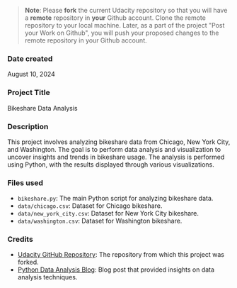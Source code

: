 >**Note**: Please **fork** the current Udacity repository so that you will have a **remote** repository in **your** Github account. Clone the remote repository to your local machine. Later, as a part of the project "Post your Work on Github", you will push your proposed changes to the remote repository in your Github account.

### Date created
August 10, 2024

### Project Title
Bikeshare Data Analysis

### Description
This project involves analyzing bikeshare data from Chicago, New York City, and Washington. The goal is to perform data analysis and visualization to uncover insights and trends in bikeshare usage. The analysis is performed using Python, with the results displayed through various visualizations.

### Files used
- `bikeshare.py`: The main Python script for analyzing bikeshare data.
- `data/chicago.csv`: Dataset for Chicago bikeshare.
- `data/new_york_city.csv`: Dataset for New York City bikeshare.
- `data/washington.csv`: Dataset for Washington bikeshare.

### Credits
- [Udacity GitHub Repository](https://github.com/udacity/pdsnd_github): The repository from which this project was forked.
- [Python Data Analysis Blog](https://example.com/blog): Blog post that provided insights on data analysis techniques.

